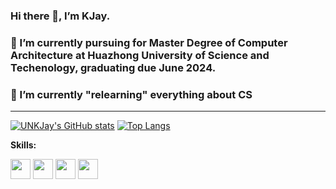 ### Hi there 👋, I’m KJay.

<!--
**UNKJay/UNKJay** is a ✨ _special_ ✨ repository because its `README.md` (this file) appears on your GitHub profile.

Here are some ideas to get you started:

- 🔭 I’m currently working on ...
- 🌱 I’m currently learning ...
- 👯 I’m looking to collaborate on ...
- 🤔 I’m looking for help with ...
- 💬 Ask me about ...
- 📫 How to reach me: ...
- 😄 Pronouns: ...
- ⚡ Fun fact: ...
-->
### 🔭 I’m currently pursuing for Master Degree of Computer Architecture at Huazhong University of Science and Techenology, graduating due June 2024.
### 🌱 I’m currently "relearning" everything about CS
------

[![UNKJay's GitHub stats](https://github-readme-stats.vercel.app/api?username=UNKJay)](https://github.com/anuraghazra/github-readme-stats)
[![Top Langs](https://github-readme-stats.vercel.app/api/top-langs/?username=UNKJay)](https://github.com/anuraghazra/github-readme-stats)

**Skills:**

<code><img height="32" width="32" src="https://cdn.jsdelivr.net/npm/simple-icons@v6/icons/c.svg" /></code>
<code><img height="32" width="32" src="https://cdn.jsdelivr.net/npm/simple-icons@v6/icons/cplusplus.svg" /></code>
<code><img height="32" width="32" src="https://cdn.jsdelivr.net/npm/simple-icons@v6/icons/java.svg" /></code>
<code><img height="32" width="32" src="https://cdn.jsdelivr.net/npm/simple-icons@v6/icons/python.svg" /></code>
